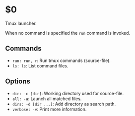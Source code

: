 $0
==

Tmux launcher.

When no command is specified the `run` command is invoked.

## Commands

* `run: run, r`: Run tmux commands (source-file).
* `ls: ls`: List command files.

## Options

* `dir: -c [dir]`: Working directory used for source-file.
* `all: -a`: Launch all matched files.
* `dirs: -d [dir ...]`: Add directory as search path.
* `verbose: -v`: Print more information.
